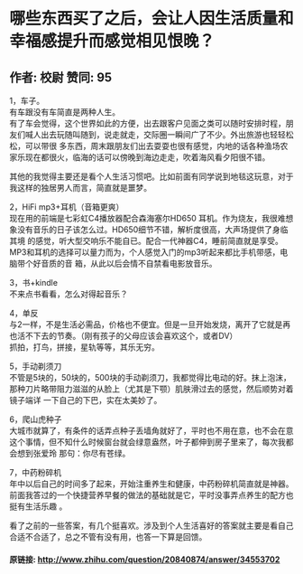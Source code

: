 # 哪些东西买了之后，会让人因生活质量和幸福感提升而感觉相见恨晚？
## 作者: 校尉  赞同: 95
1，车子。  
有车跟没有车简直是两种人生。  
有了车会觉得，这个世界如此的方便，出去跟客户见面之类可以随时安排时程，朋友们喊人出去玩随叫随到，说走就走，交际圈一瞬间广了不少。外出旅游也轻轻松松，可以带很
多东西，周末跟朋友们出去耍耍也很有感觉，内地的话各种渔场农家乐现在都很火，临海的话可以傍晚到海边走走，吹着海风看夕阳很不错。  
  
其他的我觉得主要还是看个人生活习惯吧。比如前面有同学说到地毯这玩意，对于我这样的独居男人而言，简直就是噩梦。  
  
2，HiFi mp3+耳机（音箱更爽）  
现在用的前端是七彩虹C4播放器配合森海塞尔HD650 耳机。作为烧友，我很难想象没有音乐的日子该怎么过。HD650细节不错，解析度很高，大声场提供了身临其境
的感觉，听大型交响乐不能自已。配合一代神器C4，睡前简直就是享受。MP3和耳机的选择可以量力而为，个人感觉入门的mp3听起来都比手机带感，电脑带个好音质的音
箱，从此以后会情不自禁看电影放音乐。  
  
3，书+kindle  
不来点书看看，怎么对得起音乐？  
  
4，单反  
与2一样，不是生活必需品，价格也不便宜。但是一旦开始发烧，离开了它就是再也活不下去的节奏。（刚有孩子的父母应该会喜欢这个，或者DV）  
抓拍，打鸟，拼接，星轨等等，其乐无穷。  
  
5，手动剃须刀  
不管是5块的，50块的，500块的手动剃须刀，我都觉得比电动的好。抹上泡沫，那种刀片略带阻力滋滋的从脸上（尤其是下颚）肌肤滑过去的感觉，然后顺势对着镜子端详
一下自己的下巴，实在太美妙了。  
  
6，爬山虎种子  
大城市就算了，有条件的话弄点种子丢墙角就好了，平时也不用在意，也不会在意这个事情，但不知什么时候窗台就会绿意盎然，叶子都伸到房子里来了，每次我都会想到张爱玲
那句：你尽有苍绿。  
  
7，中药粉碎机  
年中以后自己的时间多了起来，开始注重养生和健康，中药粉碎机简直就是神器。前面我答过的一个快捷营养早餐的做法的基础就是它，平时没事弄点养生的配方也挺有生活乐趣
。  
  
  
看了之前的一些答案，有几个挺喜欢。涉及到个人生活喜好的答案就主要是看自己合适不合适了，总之不管有没有用，也答一下算是回馈。

#### 原链接: http://www.zhihu.com/question/20840874/answer/34553702